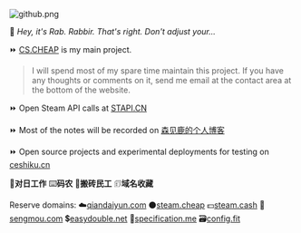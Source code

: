 ![github.png](https://raw.githubusercontent.com/senjianlu/imgs/master/github2.png)

📼 *Hey, it's Rab. Rabbir. That's right. Don't adjust your...*  

⏩ [CS.CHEAP](https://cs.cheap) is my main project.  
> I will spend most of my spare time maintain this project. If you have any thoughts or comments on it, send me email at the contact area at the bottom of the website.  

⏩ Open Steam API calls at [STAPI.CN](https://stapi.cn)  

⏩ Most of the  notes will be recorded on [森见鹿的个人博客](https://senjianlu.com)  

⏩ Open source projects and experimental deployments for testing on [ceshiku.cn](http://ceshiku.cn)

🌸**对日工作**  ⌨️**码农**  💸**搬砖民工**  🗊**域名收藏**

Reserve domains: ☁️[qiandaiyun.com](https://qiandaiyun.com) ⚫[steam.cheap](http://steam.cheap) 💵[steam.cash](http://steam.cash) 🧝[sengmou.com](https://sengmou.com) 💲[easydouble.net](https://easydouble.net) 📃[specification.me](http://specification.me) 🗃️[config.fit](https://config.fit)
